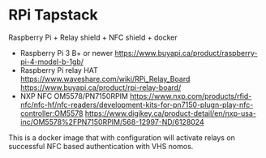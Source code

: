 # RPi Tapstack #

Raspberry Pi + Relay shield + NFC shield + docker

- Raspberry Pi 3 B+ or newer https://www.buyapi.ca/product/raspberry-pi-4-model-b-1gb/
- Raspberry Pi relay HAT https://www.waveshare.com/wiki/RPi_Relay_Board https://www.buyapi.ca/product/rpi-relay-board/
- NXP NFC OM5578/PN7150RPIM https://www.nxp.com/products/rfid-nfc/nfc-hf/nfc-readers/development-kits-for-pn7150-plugn-play-nfc-controller:OM5578 https://www.digikey.ca/product-detail/en/nxp-usa-inc/OM5578%2FPN7150RPIM/568-12997-ND/6128024

This is a docker image that with configuration will activate relays on successful NFC based authentication with VHS nomos.
